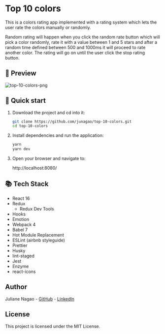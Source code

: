 # Top 10 colors

This is a colors rating app implemented with a rating system which lets the user rate the colors manually or randomly.

Random rating will happen when you click the random rate button which will pick a color randomly, rate it with a value between 1 and 5 stars and after a random time defined between 500 and 1000ms it will proceed to rate another color. The rating will go on until the user click the stop rating button.

## 👀 Preview

![top-10-colors-png](./src/images/top-10-colors-preview.png)

## 🚀 Quick start

1. Download the project and cd into it:

   ```bash
   git clone https://github.com/junagao/top-10-colors.git
   cd top-10-colors
   ```

2. Install dependencies and run the application:

   ```bash
   yarn
   yarn dev
   ```

3. Open your browser and navigate to:

   http://localhost:8080/

## 📚 Tech Stack

- React 16
- Redux
  - Redux Dev Tools
- Hooks
- Emotion
- Webpack 4
- Babel 7
- Hot Module Replacement
- ESLint (airbnb styleguide)
- Prettier
- Husky
- lint-staged
- Jest
- Enzyme
- react-icons

## Author

Juliane Nagao - [GitHub](https://github.com/junagao) - [LinkedIn](https://www.linkedin.com/in/junagao/)

## License

This project is licensed under the MIT License.

